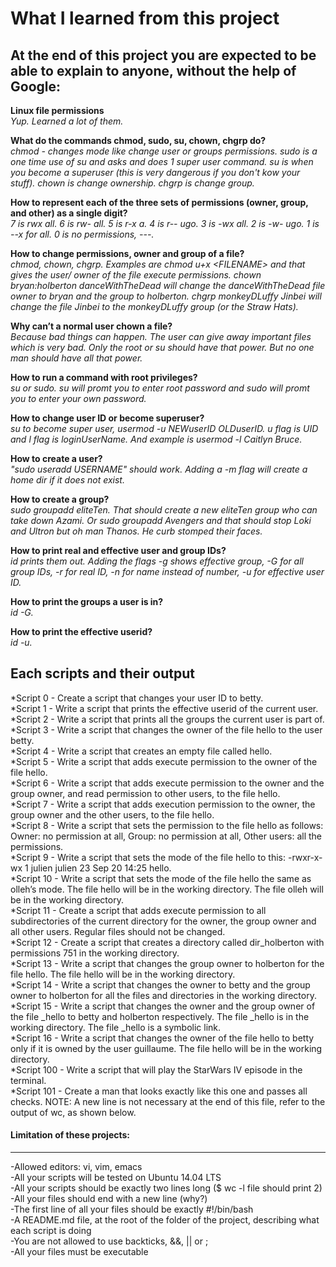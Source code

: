 # What I learned from this project  
At the end of this project you are expected to be able to explain to anyone, without the help of Google:  
---

**Linux file permissions**  
*Yup. Learned a lot of them.*  

**What do the commands chmod, sudo, su, chown, chgrp do?**  
*chmod - changes mode like change user or groups permissions. sudo is a one time use of su and asks and does 1 super user command. su is when you become a superuser (this is very dangerous if you don't kow your stuff). chown is change ownership. chgrp is change group.*  

**How to represent each of the three sets of permissions (owner, group, and other) as a single digit?**  
*7 is rwx all. 6 is rw- all. 5 is r-x a. 4 is r-- ugo. 3 is -wx all. 2 is -w- ugo. 1 is --x for all. 0 is no permissions, ---.*  

**How to change permissions, owner and group of a file?**  
*chmod, chown, chgrp. Examples are chmod u+x \<FILENAME> and that gives the user/ owner of the file execute permissions. chown bryan:holberton danceWithTheDead will change the danceWithTheDead file owner to bryan and the group to holberton. chgrp monkeyDLuffy Jinbei will change the file Jinbei to the monkeyDLuffy group (or the Straw Hats).*  

**Why can’t a normal user chown a file?**  
*Because bad things can happen. The user can give away important files which is very bad. Only the root or su should have that power. But no one man should have all that power.*  

**How to run a command with root privileges?**  
*su or sudo. su will promt you to enter root password and sudo will promt you to enter your own password.*  

**How to change user ID or become superuser?**  
*su to become super user, usermod -u NEWuserID OLDuserID. u flag is UID and l flag is loginUserName. And example is usermod -l Caitlyn Bruce.*  

**How to create a user?**  
*"sudo useradd USERNAME" should work. Adding a -m flag will create a home dir if it does not exist.*  

**How to create a group?**  
*sudo groupadd eliteTen. That should create a new eliteTen group who can take down Azami. Or sudo groupadd Avengers and that should stop Loki and Ultron but oh man Thanos. He curb stomped their faces.*  

**How to print real and effective user and group IDs?**  
*id prints them out. Adding the flags -g shows effective group, -G for all group IDs, -r for real ID, -n for name instead of number, -u for effective user ID.*  

**How to print the groups a user is in?**  
*id -G.*  

**How to print the effective userid?**  
*id -u.*  

## Each scripts and their output  
*Script 0 - Create a script that changes your user ID to betty.  
*Script 1 - Write a script that prints the effective userid of the current user.  
*Script 2 - Write a script that prints all the groups the current user is part of.  
*Script 3 - Write a script that changes the owner of the file hello to the user betty.  
*Script 4 - Write a script that creates an empty file called hello.  
*Script 5 - Write a script that adds execute permission to the owner of the file hello.  
*Script 6 - Write a script that adds execute permission to the owner and the group owner, and read permission to other users, to the file hello.  
*Script 7 - Write a script that adds execution permission to the owner, the group owner and the other users, to the file hello.  
*Script 8 - Write a script that sets the permission to the file hello as follows: Owner: no permission at all, Group: no permission at all, Other users: all the permissions.  
*Script 9 - Write a script that sets the mode of the file hello to this: -rwxr-x-wx 1 julien julien 23 Sep 20 14:25 hello.  
*Script 10 - Write a script that sets the mode of the file hello the same as olleh’s mode. The file hello will be in the working directory. The file olleh will be in the working directory.  
*Script 11 - Create a script that adds execute permission to all subdirectories of the current directory for the owner, the group owner and all other users. Regular files should not be changed.  
*Script 12 - Create a script that creates a directory called dir_holberton with permissions 751 in the working directory.  
*Script 13 - Write a script that changes the group owner to holberton for the file hello. The file hello will be in the working directory.  
*Script 14 - Write a script that changes the owner to betty and the group owner to holberton for all the files and directories in the working directory.  
*Script 15 - Write a script that changes the owner and the group owner of the file _hello to betty and holberton respectively. The file _hello is in the working directory. The file _hello is a symbolic link.  
*Script 16 - Write a script that changes the owner of the file hello to betty only if it is owned by the user guillaume. The file hello will be in the working directory.  
*Script 100 - Write a script that will play the StarWars IV episode in the terminal.  
*Script 101 - Create a man that looks exactly like this one and passes all checks. NOTE: A new line is not necessary at the end of this file, refer to the output of wc, as shown below.  


#### Limitation of these projects:  
___
-Allowed editors: vi, vim, emacs  
-All your scripts will be tested on Ubuntu 14.04 LTS  
-All your scripts should be exactly two lines long ($ wc -l file should print 2)  
-All your files should end with a new line (why?)  
-The first line of all your files should be exactly #!/bin/bash  
-A README.md file, at the root of the folder of the project, describing what each script is doing  
-You are not allowed to use backticks, &&, || or ;  
-All your files must be executable  

